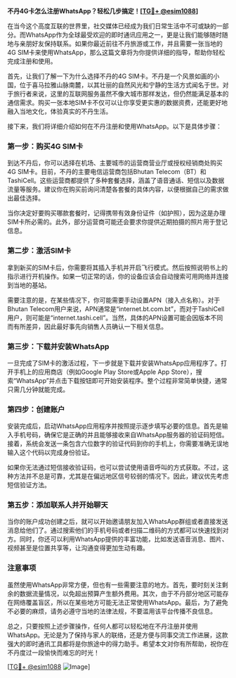 **不丹4G卡怎么注册WhatsApp？轻松几步搞定！[[TG💪+ @esim1088](https://t.me/s/esim1088)]**

在当今这个高度互联的世界里，社交媒体已经成为我们日常生活中不可或缺的一部分。而WhatsApp作为全球最受欢迎的即时通讯应用之一，更是让我们能够随时随地与亲朋好友保持联系。如果你最近前往不丹旅游或工作，并且需要一张当地的4G SIM卡来使用WhatsApp，那么这篇文章将为你提供详细的指导，帮助你轻松完成注册和使用。

首先，让我们了解一下为什么选择不丹的4G SIM卡。不丹是一个风景如画的小国，位于喜马拉雅山脉南麓，以其壮丽的自然风光和宁静的生活方式闻名于世。对于旅行者来说，这里的互联网服务虽然不像大城市那样发达，但仍然能满足基本的通信需求。购买一张本地SIM卡不仅可以让你享受更实惠的数据资费，还能更好地融入当地文化，体验真实的不丹生活。

接下来，我们将详细介绍如何在不丹注册和使用WhatsApp。以下是具体步骤：

### 第一步：购买4G SIM卡

到达不丹后，你可以选择在机场、主要城市的运营商营业厅或授权经销商处购买4G SIM卡。目前，不丹的主要电信运营商包括Bhutan Telecom（BT）和TashiCell。这些运营商都提供了多种套餐选择，涵盖了语音通话、短信以及数据流量等服务。建议你在购买前询问清楚各套餐的具体内容，以便根据自己的需求做出最佳选择。

当你决定好要购买哪款套餐时，记得携带有效身份证件（如护照），因为这是办理SIM卡所必需的。此外，部分运营商可能还会要求你提供近期拍摄的照片用于登记信息。

### 第二步：激活SIM卡

拿到新买的SIM卡后，你需要将其插入手机并开启飞行模式。然后按照说明书上的指示进行开机操作。如果一切正常的话，你的设备应该会自动搜索可用网络并连接到当地的基站。

需要注意的是，在某些情况下，你可能需要手动设置APN（接入点名称）。对于Bhutan Telecom用户来说，APN通常是“internet.bt.com.bt”，而对于TashiCell用户，则可能是“internet.tashi.cell”。当然，具体的APN设置可能会因版本不同而有所差异，因此最好事先向销售人员确认一下相关信息。

### 第三步：下载并安装WhatsApp

一旦完成了SIM卡的激活过程，下一步就是下载并安装WhatsApp应用程序了。打开手机上的应用商店（例如Google Play Store或Apple App Store），搜索“WhatsApp”并点击下载按钮即可开始安装程序。整个过程非常简单快捷，通常只需几分钟就能完成。

### 第四步：创建账户

安装完成后，启动WhatsApp应用程序并按照提示逐步填写必要的信息。首先是输入手机号码，确保它是正确的并且能够接收来自WhatsApp服务器的验证码短信。接着，系统会发送一条包含六位数字的验证代码到你的手机上，你需要准确无误地输入这个代码以完成身份验证。

如果你无法通过短信接收验证码，也可以尝试使用语音呼叫的方式获取。不过，这种方法并不总是可靠，尤其是在偏远地区信号较弱的情况下。因此，建议优先考虑短信验证方法。

### 第五步：添加联系人并开始聊天

当你的账户成功创建之后，就可以开始邀请朋友加入WhatsApp群组或者直接发送消息给他们了。通过搜索他们的手机号码或者扫描二维码的方式都可以快速找到对方。同时，你还可以利用WhatsApp提供的丰富功能，比如发送语音消息、图片、视频甚至是位置共享等，让沟通变得更加生动有趣。

### 注意事项

虽然使用WhatsApp非常方便，但也有一些需要注意的地方。首先，要时刻关注剩余的数据流量情况，以免超出预算产生额外费用。其次，由于不丹部分地区可能存在网络覆盖盲区，所以在某些地方可能无法正常使用WhatsApp。最后，为了避免不必要的麻烦，请务必遵守当地的法律法规，不要滥用该平台传播不良信息。

总之，只要按照上述步骤操作，任何人都可以轻松地在不丹注册并使用WhatsApp。无论是为了保持与家人的联络，还是方便与同事交流工作进展，这款强大的即时通讯工具都将是你旅途中的得力助手。希望本文对你有所帮助，祝你在不丹度过一段愉快而难忘的时光！

[[TG💪+ @esim1088](https://t.me/s/esim1088) ![Image](https://i.postimg.cc/4NQfJmqS/Snipaste-2025-05-13-00-14-12.png)]